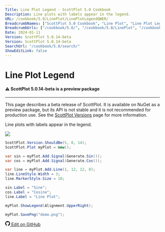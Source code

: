 ```yaml
---
Title: Line Plot Legend - ScottPlot 5.0 Cookbook
Description: Line plots with labels appear in the legend.
URL: /cookbook/5.0/LinePlot/LinePlotLegendQWER/
BreadcrumbNames: ["ScottPlot 5.0 Cookbook", "Line Plot", "Line Plot Legend"]
BreadcrumbUrls: ["/cookbook/5.0/", "/cookbook/5.0/LinePlot", "/cookbook/5.0/LinePlot/LinePlotLegendQWER"]
Date: 2024-01-11
Version: ScottPlot 5.0.14-beta
Version: ScottPlot 5.0.14-beta
SearchUrl: "/cookbook/5.0/search/"
ShowEditLink: false
---
```


# Line Plot Legend



<div class='alert alert-warning' role='alert'><h4 class='alert-heading py-0 my-0'>⚠️ ScottPlot 5.0.14-beta is a preview package</h4><hr /><p class='mb-0'><span class='fw-semibold'>This page describes a beta release of ScottPlot.</span> It is available on NuGet as a preview package, but its API is not stable and it is not recommended for production use. See the <a href='https://scottplot.net/versions/'>ScottPlot Versions</a> page for more information. </p></div>



Line plots with labels appear in the legend.

[![](/cookbook/5.0/images/LinePlotLegendQWER.png)](/cookbook/5.0/images/LinePlotLegendQWER.png)

```cs
ScottPlot.Version.ShouldBe(5, 0, 14);
ScottPlot.Plot myPlot = new();

var sin = myPlot.Add.Signal(Generate.Sin());
var cos = myPlot.Add.Signal(Generate.Cos());

var line = myPlot.Add.Line(1, 12, 12, 0);
line.LineStyle.Width = 3;
line.MarkerStyle.Size = 10;

sin.Label = "Sine";
cos.Label = "Cosine";
line.Label = "Line Plot";

myPlot.ShowLegend(Alignment.UpperRight);

myPlot.SavePng("demo.png");

```

<a href='https://github.com/ScottPlot/ScottPlot/blob/main/src/ScottPlot5/ScottPlot5%20Cookbook/Recipes/PlotTypes/Line.cs'><svg xmlns="http://www.w3.org/2000/svg" width="16" height="16" fill="currentColor" class="mb-1 bi bi-github" viewBox="0 0 16 16">
  <path d="M8 0C3.58 0 0 3.58 0 8c0 3.54 2.29 6.53 5.47 7.59.4.07.55-.17.55-.38 0-.19-.01-.82-.01-1.49-2.01.37-2.53-.49-2.69-.94-.09-.23-.48-.94-.82-1.13-.28-.15-.68-.52-.01-.53.63-.01 1.08.58 1.23.82.72 1.21 1.87.87 2.33.66.07-.52.28-.87.51-1.07-1.78-.2-3.64-.89-3.64-3.95 0-.87.31-1.59.82-2.15-.08-.2-.36-1.02.08-2.12 0 0 .67-.21 2.2.82.64-.18 1.32-.27 2-.27s1.36.09 2 .27c1.53-1.04 2.2-.82 2.2-.82.44 1.1.16 1.92.08 2.12.51.56.82 1.27.82 2.15 0 3.07-1.87 3.75-3.65 3.95.29.25.54.73.54 1.48 0 1.07-.01 1.93-.01 2.2 0 .21.15.46.55.38A8.01 8.01 0 0 0 16 8c0-4.42-3.58-8-8-8"/>
</svg> Edit on GitHub</a>

